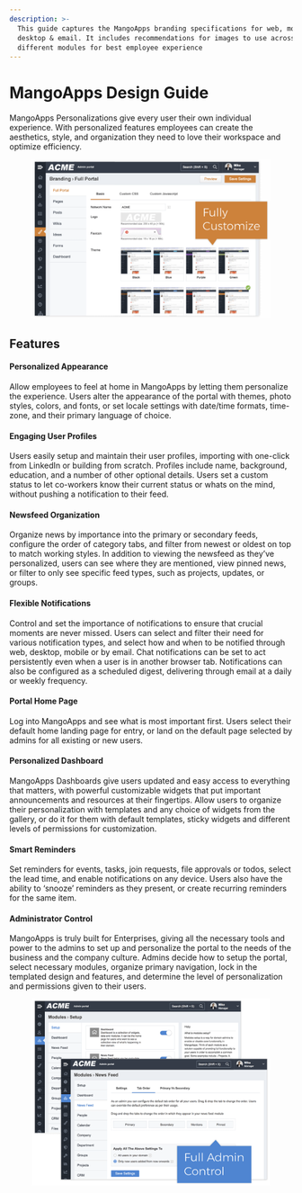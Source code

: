 ```yaml
---
description: >-
  This guide captures the MangoApps branding specifications for web, mobile,
  desktop & email. It includes recommendations for images to use across the
  different modules for best employee experience
---
```


# MangoApps Design Guide

MangoApps Personalizations give every user their own individual experience. With personalized features employees can create the aesthetics, style, and organization they need to love their workspace and optimize efficiency.

<figure><img src=".gitbook/assets/image (2).png" alt=""><figcaption></figcaption></figure>

## Features

#### Personalized Appearance

Allow employees to feel at home in MangoApps by letting them personalize the experience. Users alter the appearance of the portal with themes, photo styles, colors, and fonts, or set locale settings with date/time formats, time-zone, and their primary language of choice.

#### Engaging User Profiles

Users easily setup and maintain their user profiles, importing with one-click from LinkedIn or building from scratch. Profiles include name, background, education, and a number of other optional details. Users set a custom status to let co-workers know their current status or whats on the mind, without pushing a notification to their feed.

#### Newsfeed Organization

Organize news by importance into the primary or secondary feeds, configure the order of category tabs, and filter from newest or oldest on top to match working styles. In addition to viewing the newsfeed as they’ve personalized, users can see where they are mentioned, view pinned news, or filter to only see specific feed types, such as projects, updates, or groups.

#### Flexible Notifications

Control and set the importance of notifications to ensure that crucial moments are never missed. Users can select and filter their need for various notification types, and select how and when to be notified through web, desktop, mobile or by email. Chat notifications can be set to act persistently even when a user is in another browser tab. Notifications can also be configured as a scheduled digest, delivering through email at a daily or weekly frequency.

#### Portal Home Page

Log into MangoApps and see what is most important first. Users select their default home landing page for entry, or land on the default page selected by admins for all existing or new users.

#### Personalized Dashboard

MangoApps Dashboards give users updated and easy access to everything that matters, with powerful customizable widgets that put important announcements and resources at their fingertips. Allow users to organize their personalization with templates and any choice of widgets from the gallery, or do it for them with default templates, sticky widgets and different levels of permissions for customization.

#### Smart Reminders

Set reminders for events, tasks, join requests, file approvals or todos, select the lead time, and enable notifications on any device. Users also have the ability to ‘snooze’ reminders as they present, or create recurring reminders for the same item.

#### Administrator Control

MangoApps is truly built for Enterprises, giving all the necessary tools and power to the admins to set up and personalize the portal to the needs of the business and the company culture. Admins decide how to setup the portal, select necessary modules, organize primary navigation, lock in the templated design and features, and determine the level of personalization and permissions given to their users.

<figure><img src=".gitbook/assets/image (3).png" alt="" width="563"><figcaption></figcaption></figure>
